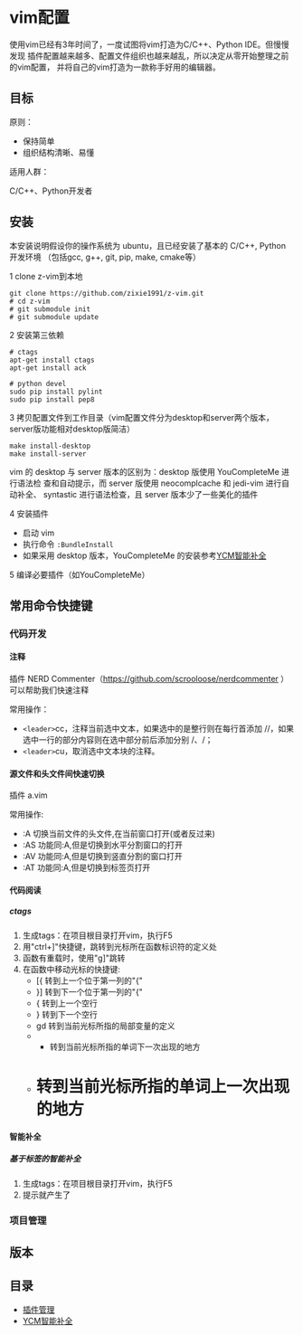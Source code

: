 vim配置
====

使用vim已经有3年时间了，一度试图将vim打造为C/C++、Python IDE。但慢慢发现
插件配置越来越多、配置文件组织也越来越乱，所以决定从零开始整理之前的vim配置，
并将自己的vim打造为一款称手好用的编辑器。

目标
----

原则：

*    保持简单
*    组织结构清晰、易懂

适用人群：

C/C++、Python开发者

安装
----

本安装说明假设你的操作系统为 ubuntu，且已经安装了基本的 C/C++, Python 开发环境
（包括gcc, g++, git, pip, make, cmake等）

1 clone z-vim到本地

```
git clone https://github.com/zixie1991/z-vim.git
# cd z-vim
# git submodule init
# git submodule update
```

2 安装第三依赖

```
# ctags
apt-get install ctags
apt-get install ack

# python devel
sudo pip install pylint
sudo pip install pep8
```

3 拷贝配置文件到工作目录（vim配置文件分为desktop和server两个版本，server版功能相对desktop版简洁）

```
make install-desktop
make install-server
```

vim 的 desktop 与 server 版本的区别为：desktop 版使用 YouCompleteMe 进行语法检
查和自动提示，而 server 版使用 neocomplcache 和 jedi-vim 进行自动补全、
syntastic 进行语法检查，且 server 版本少了一些美化的插件

4 安装插件

+   启动 vim
+   执行命令 `:BundleInstall`
+   如果采用 desktop 版本，YouCompleteMe 的安装参考[YCM智能补全](docs/youcompleteme.md)

5 编译必要插件（如YouCompleteMe）

常用命令快捷键
----

### 代码开发

#### 注释

插件 NERD Commenter（https://github.com/scrooloose/nerdcommenter ）可以帮助我们快速注释

常用操作：

*   `<leader>`cc，注释当前选中文本，如果选中的是整行则在每行首添加 //，如果选中一行的部分内容则在选中部分前后添加分别 /、/；
*   `<leader>`cu，取消选中文本块的注释。

#### 源文件和头文件间快速切换

插件 a.vim

常用操作:

*   :A 切换当前文件的头文件,在当前窗口打开(或者反过来)
*   :AS 功能同:A,但是切换到水平分割窗口的打开
*   :AV 功能同:A,但是切换到竖直分割的窗口打开
*   :AT 功能同:A,但是切换到标签页打开

#### 代码阅读

##### ctags

1.  生成tags：在项目根目录打开vim，执行F5
2.  用"ctrl+]"快捷键，跳转到光标所在函数标识符的定义处
3.  函数有重载时，使用"g]"跳转
4.  在函数中移动光标的快捷键:
    *   [{ 转到上一个位于第一列的"{"
    *   }] 转到下一个位于第一列的"{"
    *   { 转到上一个空行
    *   } 转到下一个空行
    *   gd 转到当前光标所指的局部变量的定义
    *   * 转到当前光标所指的单词下一次出现的地方
    *   # 转到当前光标所指的单词上一次出现的地方

#### 智能补全

##### 基于标签的智能补全

1.  生成tags：在项目根目录打开vim，执行F5
2.  提示就产生了

### 项目管理


版本
----

目录
----

*   [插件管理](docs/plugin.md)
*   [YCM智能补全](docs/youcompleteme.md)
